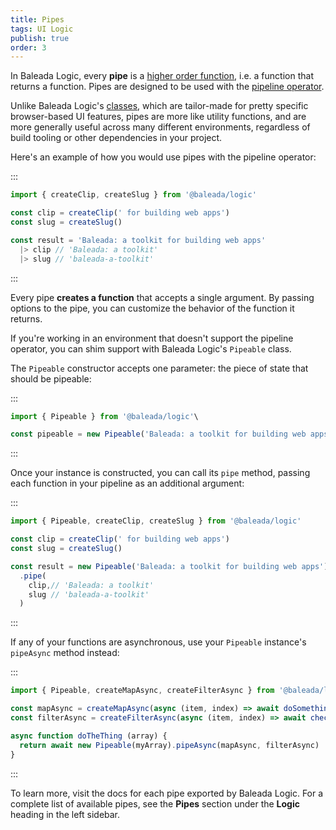 ```yaml
---
title: Pipes
tags: UI Logic
publish: true
order: 3
---
```


In Baleada Logic, every **pipe** is a [higher order function](https://medium.com/javascript-scene/higher-order-functions-composing-software-5365cf2cbe99), i.e. a function that returns a function. Pipes are designed to be used with the [pipeline operator](https://developer.mozilla.org/en-US/docs/Web/JavaScript/Reference/Operators/Pipeline_operator).

Unlike Baleada Logic's [classes](/docs/logic/classes-overview), which are tailor-made for pretty specific browser-based UI features, pipes are more like utility functions, and are more generally useful across many different environments, regardless of build tooling or other dependencies in your project.

Here's an example of how you would use pipes with the pipeline operator:

:::
```js
import { createClip, createSlug } from '@baleada/logic'

const clip = createClip(' for building web apps')
const slug = createSlug()

const result = 'Baleada: a toolkit for building web apps'
  |> clip // 'Baleada: a toolkit'
  |> slug // 'baleada-a-toolkit'
```
:::

Every pipe **creates a function** that accepts a single argument. By passing options to the pipe, you can customize the behavior of the function it returns.

If you're working in an environment that doesn't support the pipeline operator, you can shim support with Baleada Logic's `Pipeable` class.

The `Pipeable` constructor accepts one parameter: the piece of state that should be pipeable:

:::
```js
import { Pipeable } from '@baleada/logic'\

const pipeable = new Pipeable('Baleada: a toolkit for building web apps')
```
:::

Once your instance is constructed, you can call its `pipe` method, passing each function in your pipeline as an additional argument:

:::
```js
import { Pipeable, createClip, createSlug } from '@baleada/logic'

const clip = createClip(' for building web apps')
const slug = createSlug()

const result = new Pipeable('Baleada: a toolkit for building web apps')
  .pipe(
    clip,// 'Baleada: a toolkit'
    slug // 'baleada-a-toolkit'
  )
```
:::

If any of your functions are asynchronous, use your `Pipeable` instance's `pipeAsync` method instead:

:::
```js
import { Pipeable, createMapAsync, createFilterAsync } from '@baleada/logic'

const mapAsync = createMapAsync(async (item, index) => await doSomething(item, index))
const filterAsync = createFilterAsync(async (item, index) => await checkSomething(item, index))

async function doTheThing (array) {
  return await new Pipeable(myArray).pipeAsync(mapAsync, filterAsync)
}
```
:::

To learn more, visit the docs for each pipe exported by Baleada Logic. For a complete list of available pipes, see the **Pipes** section under the **Logic** heading in the left sidebar.

